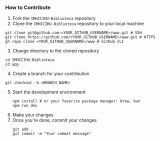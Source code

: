 ### How to Contribute
1. Fork the `IMHICIHU-Biblioteca` repository
2. Clone the `IMHICIHU-Biblioteca` repository to your local machine
  ```
  git clone git@github.com:<YOUR_GITHUB_USERNAME>/www.git # SSH
  git clone https://github.com/<YOUR_GITHUB_USERNAME>/www.git # HTTPS
  gh repo clone <YOUR_GITHUB_USERNAME>/www # GitHub CLI
  ```
3. Change directory to the cloned repository
  ```
  cd IMHICIHU-Biblioteca
  cd app
  ```
4. Create a branch for your contribution
  ```
  git checkout -b <BRANCH_NAME>
  ```
5. Start the development environment
   ```
   npm install # or your favorite package manager: brew, bun
   npm run dev
   ```
6. Make your changes
7. Once you're done, commit your changes
   ```
   git add .
   git commit -m "Your commit message"
   ```
   

